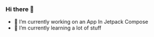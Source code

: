 ### Hi there 👋

- 🔭 I’m currently working on an App In Jetpack Compose
- 🌱 I’m currently learning a lot of stuff


